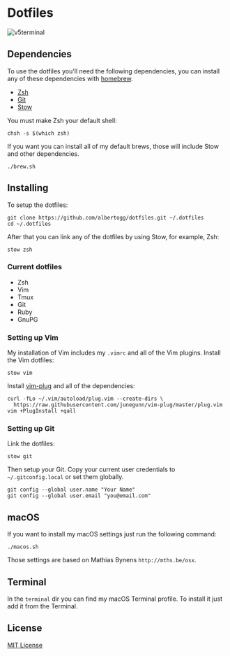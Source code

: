 # Dotfiles

![v5terminal](https://dl.dropboxusercontent.com/s/zybadcuwcm5lyda/v5terminal.png)

## Dependencies

To use the dotfiles you'll need the following dependencies, you can install any
of these dependencies with [homebrew][brew].

- [Zsh][zsh]
- [Git][git]
- [Stow][stow]

You must make Zsh your default shell:

    chsh -s $(which zsh)

If you want you can install all of my default brews, those will include Stow and
other dependencies.

    ./brew.sh

## Installing

To setup the dotfiles:

    git clone https://github.com/albertogg/dotfiles.git ~/.dotfiles
    cd ~/.dotfiles

After that you can link any of the dotfiles by using Stow, for example, Zsh:

    stow zsh

### Current dotfiles

- Zsh
- Vim
- Tmux
- Git
- Ruby
- GnuPG

### Setting up Vim

My installation of Vim includes my `.vimrc` and all of the Vim plugins. Install
the Vim dotfiles:

    stow vim

Install [vim-plug][vim-plug] and all of the dependencies:

    curl -fLo ~/.vim/autoload/plug.vim --create-dirs \
      https://raw.githubusercontent.com/junegunn/vim-plug/master/plug.vim
    vim +PlugInstall +qall

### Setting up Git

Link the dotfiles:

    stow git

Then setup your Git. Copy your current user credentials to `~/.gitconfig.local`
or set them globally.

    git config --global user.name "Your Name"
    git config --global user.email "you@email.com"

## macOS

If you want to install my macOS settings just run the following command:

    ./macos.sh

Those settings are based on Mathias Bynens `http://mths.be/osx`.

## Terminal

In the `terminal` dir you can find my macOS Terminal profile. To install it just
add it from the Terminal.

## License

[MIT License][mit]

[mit]: https://github.com/albertogg/dotfiles/blob/master/LICENSE
[vim-plug]: https://github.com/junegunn/vim-plug
[zsh]: http://www.zsh.org
[git]: https://git-scm.com
[stow]: https://www.gnu.org/software/stow/
[brew]: https://brew.sh
